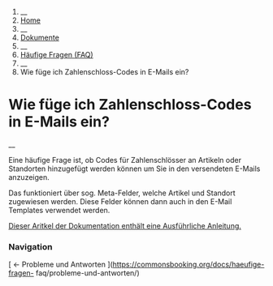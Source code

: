   1. __
  2. [ Home  ](https://commonsbooking.org/)
  3. __
  4. [ Dokumente  ](https://commonsbooking.org/dokumentation/)
  5. __
  6. [ Häufige Fragen (FAQ)  ](https://commonsbooking.org/docs/haeufige-fragen-faq/)
  7. __
  8. Wie füge ich Zahlenschloss-Codes in E-Mails ein? 

#  Wie füge ich Zahlenschloss-Codes in E-Mails ein?

__

Eine häufige Frage ist, ob Codes für Zahlenschlösser an Artikeln oder
Standorten hinzugefügt werden können um Sie in den versendeten E-Mails
anzuzeigen.

Das funktioniert über sog. Meta-Felder, welche Artikel und Standort zugewiesen
werden. Diese Felder können dann auch in den E-Mail Templates verwendet
werden.

[ Dieser Aritkel der Dokumentation enthält eine Ausführliche Anleitung.
](https://commonsbooking.org/docs/einstellungen/template-tags/)

###  Navigation

[ ← Probleme und Antworten ](https://commonsbooking.org/docs/haeufige-fragen-
faq/probleme-und-antworten/)

